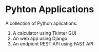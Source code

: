 # Pyhton Applications
A collection of Python aplications:
1.  A calculator using Tkinter GUI
2.  An web app using Django
3.  An endpiont REST API using FAST API
     
